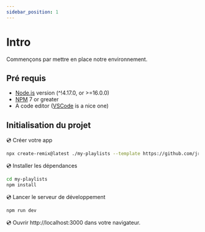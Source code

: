 ```yaml
---
sidebar_position: 1
---
```


# Intro

Commençons par mettre en place notre environnement.

## Pré requis

- [Node.js](https://nodejs.org/en/download/) version (^!4.17.0, or >=16.0.0)
- [NPM](https://www.npmjs.com/) 7 or greater
- A code editor ([VSCode](https://code.visualstudio.com/) is a nice one)

## Initialisation du projet

💿 Créer votre app

```bash
npx create-remix@latest ./my-playlists --template https://github.com/jrakotoharisoa/remix-worksho/tree/template
```

💿 Installer les dépendances

```bash
cd my-playlists
npm install
```

💿 Lancer le serveur de développement

```bash
npm run dev
```

💿 Ouvrir http://localhost:3000 dans votre navigateur.
